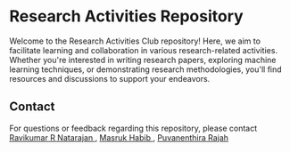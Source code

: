 # Research Activities Repository

Welcome to the Research Activities Club repository! Here, we aim to facilitate learning and collaboration in various research-related activities. Whether you're interested in writing research papers, exploring machine learning techniques, or demonstrating research methodologies, you'll find resources and discussions to support your endeavors.


## Contact
For questions or feedback regarding this repository, please contact [Ravikumar R Natarajan ](https://www.linkedin.com/in/ravikumarrn/), [Masruk Habib ](https://www.linkedin.com/in/masruk-habib) , [Puvanenthira Rajah](https://www.linkedin.com/in/puvanenthirarajah-sathasivam-958014266/) 
